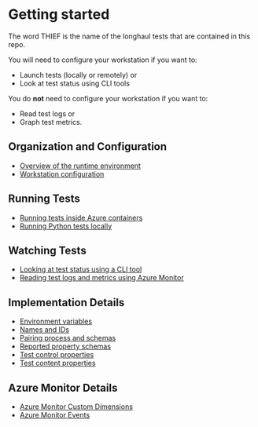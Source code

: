# Getting started

The word THIEF is the name of the longhaul tests that are contained in this repo.


You will need to configure your workstation if you want to:
* Launch tests (locally or remotely) or
* Look at test status using CLI tools

You do **not** need to configure your workstation if you want to:
* Read test logs or
* Graph test metrics.

## Organization and Configuration
* [Overview of the runtime environment](./runtime.md)
* [Workstation configuration](./setting-up-your-thief-environment.md)

## Running Tests
* [Running tests inside Azure containers](./launching-remote-tests.md)
* [Running Python tests locally](./running-python-locally.md)

## Watching Tests
* [Looking at test status using a CLI tool](./cli-tools.md)
* [Reading test logs and metrics using Azure Monitor](./kusto-examples.md)

## Implementation Details
* [Environment variables](./environment-variables.md)
* [Names and IDs](./names-and-ids.md)
* [Pairing process and schemas](./pairing.md)
* [Reported property schemas](./reported-properties.md)
* [Test control properties](./test-control.md)
* [Test content properties](./test-content.md)

## Azure Monitor Details
* [Azure Monitor Custom Dimensions](./azure-monitor-custom-dimensions.md)
* [Azure Monitor Events](./azure-monitor-events.md)

